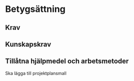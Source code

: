 # Betygsättning

## Krav

## Kunskapskrav

## Tillåtna hjälpmedel och arbetsmetoder

Ska lägga till projektplansmall
